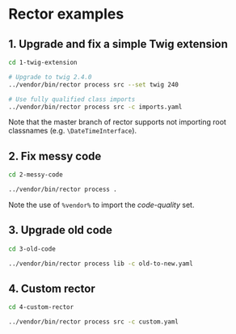 # Rector examples

## 1. Upgrade and fix a simple Twig extension

```bash
cd 1-twig-extension

# Upgrade to twig 2.4.0
../vendor/bin/rector process src --set twig 240

# Use fully qualified class imports
../vendor/bin/rector process src -c imports.yaml
```

Note that the master branch of rector supports not importing root classnames (e.g. `\DateTimeInterface`).

## 2. Fix messy code

```bash
cd 2-messy-code

../vendor/bin/rector process .
```

Note the use of `%vendor%` to import the *code-quality* set.

## 3. Upgrade old code

```bash
cd 3-old-code

../vendor/bin/rector process lib -c old-to-new.yaml
```

## 4. Custom rector

```bash
cd 4-custom-rector

../vendor/bin/rector process src -c custom.yaml
```
